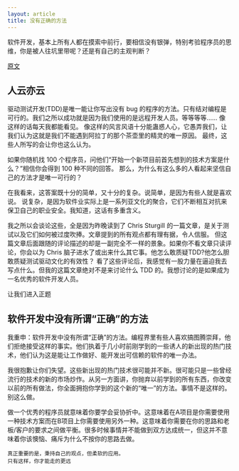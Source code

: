 ```yaml
---
layout: article
title: 没有正确的方法
---
```

软件开发，基本上所有人都在摸索中前行，要相信没有银弹，特别考验程序员的思维，你是被人往坑里带呢？还是有自己的主观判断？

[原文](http://dlo.me/archives/2013/04/16/there-is-no-right-way-to-develop-software/)


## 人云亦云

驱动测试开发(TDD)是唯一能让你写出没有 bug 的程序的方法。只有结对编程是可行的。我们之所以成功就是因为我们使用的是远程开发人员。等等等等……
像这样的话每天我都能看见。
像这样的风言风语十分能蛊惑人心，它愚弄我们，让我们认为这就是我们不能遇到阿拉丁的那个茶壶里的精灵的唯一原因。
最终，这些人所写的会让你也这么认为。


如果你随机找 100 个程序员，问他们“开始一个新项目前首先想到的技术方案是什么？”相信你会得到 100 种不同的回答。
那么，为什么有这么多的人看起来坚信自己的方法才是唯一可行的？


在我看来，这答案既十分的简单，又十分的复杂。说简单，是因为有些人就是喜欢说。
说复杂，是因为软件业实际上是一系列亚文化的聚合，它们不断相互对抗来保卫自己的职业安全。我知道，这话有多重含义。


我之所以会谈论这些，全是因为昨晚读到了 Chris Sturgill 的一篇文章，是关于测试以及它们如何被过度吹捧。文章提到的所有观点都有理有据，令人信服。
但这篇文章后面跟随的评论描述的却是一副完全不一样的景象。如果你不看文章只读评论，你会以为 Chris 脑子进水了或出来什么其它事。他怎么敢质疑TDD?他怎么胆敢质疑测试驱动文化的有效性？
看了这些评论后，我感觉有一股力量在逼迫我去写点什么。但我的这篇文章绝对不是来讨论什么 TDD 的。我想讨论的是如果成为一名优秀的软件开发人员。


让我们进入正题


## 软件开发中没有所谓“正确”的方法

我重申：软件开发中没有所谓“正确”的方法。编程界里有些人喜欢搞图腾崇拜，他们拒绝接受这样的事实。他们执着于几小时前刚学到的一些诱人的新出现的热门技术，他们认为这是能让工作做好、能开发出可信赖的软件的唯一办法。

我很抱歉让你们失望。这些新出现的热门技术很可能并不新。很可能只是一些曾经流行的技术的新的市场炒作。从另一方面讲，你抛弃以前学到的所有东西，你改变以前的所有做法，你全面拥抱你学到的这个新的“唯一”的方法。事情不是这样的。别这么做。


做一个优秀的程序员就意味着你要学会妥协折中。这意味着在A项目是你需要使用一种技术方案而在B项目上你需要使用另外一种。这意味着你需要在你的思路和老板/客户的要求之间做平衡。很多时候事情并不能做到双方达成统一，但这并不意味着你该懊恼、痛斥为什么不按你的思路去做。

```
真正重要的是，秉持自己的观点，但柔软的应用。
只有这样，你才能走的更远
```
